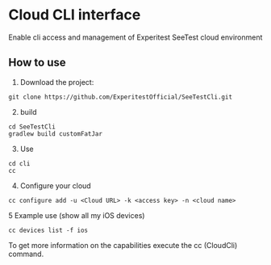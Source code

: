Cloud CLI interface
===================
Enable cli access and management of Experitest SeeTest cloud environment

How to use
----------
1. Download the project:
```
git clone https://github.com/ExperitestOfficial/SeeTestCli.git
```
2. build
```
cd SeeTestCli
gradlew build customFatJar
```
3. Use
```
cd cli
cc
```
4. Configure your cloud
```
cc configure add -u <Cloud URL> -k <access key> -n <cloud name>
```
5 Example use (show all my iOS devices)
```
cc devices list -f ios
```

To get more information on the capabilities execute the cc (CloudCli) command.
